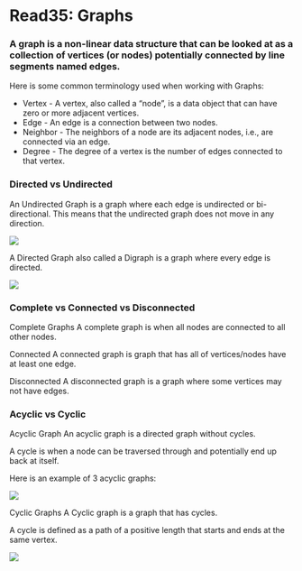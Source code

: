 # **Read35: Graphs**

### A graph is a non-linear data structure that can be looked at as a collection of vertices (or nodes) potentially connected by line segments named edges.

Here is some common terminology used when working with Graphs:

+ Vertex - A vertex, also called a “node”, is a data object that can have zero or more adjacent vertices.
+ Edge - An edge is a connection between two nodes.
+ Neighbor - The neighbors of a node are its adjacent nodes, i.e., are connected via an edge.
+ Degree - The degree of a vertex is the number of edges connected to that vertex.

### Directed vs Undirected
An Undirected Graph is a graph where each edge is undirected or bi-directional. This means that the undirected graph does not move in any direction.

![](https://codefellows.github.io/common_curriculum/data_structures_and_algorithms/Code_401/class-35/resources/assets/UndirectedGraph.PNG)


A Directed Graph also called a Digraph is a graph where every edge is directed.

![](https://codefellows.github.io/common_curriculum/data_structures_and_algorithms/Code_401/class-35/resources/assets/DirectedGraph.PNG)


### Complete vs Connected vs Disconnected

Complete Graphs
A complete graph is when all nodes are connected to all other nodes.

Connected
A connected graph is graph that has all of vertices/nodes have at least one edge.

Disconnected
A disconnected graph is a graph where some vertices may not have edges.


### Acyclic vs Cyclic
Acyclic Graph
An acyclic graph is a directed graph without cycles.

A cycle is when a node can be traversed through and potentially end up back at itself.

Here is an example of 3 acyclic graphs:

![](https://codefellows.github.io/common_curriculum/data_structures_and_algorithms/Code_401/class-35/resources/assets/threeAcyclic.png)


Cyclic Graphs
A Cyclic graph is a graph that has cycles.

A cycle is defined as a path of a positive length that starts and ends at the same vertex.

![](https://codefellows.github.io/common_curriculum/data_structures_and_algorithms/Code_401/class-35/resources/assets/cyclic.PNG)


